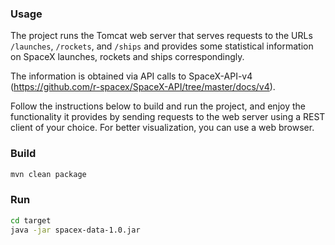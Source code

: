 ### Usage
The project runs the Tomcat web server that serves requests to the URLs `/launches`, `/rockets`, and `/ships` and provides some statistical information on SpaceX launches, rockets and ships correspondingly. 

The information is obtained via API calls to SpaceX-API-v4 (https://github.com/r-spacex/SpaceX-API/tree/master/docs/v4).

Follow the instructions below to build and run the project, and enjoy the functionality it provides by sending requests to the web server using a REST client of your choice. For better visualization, you can use a web browser.

### Build
```sh
mvn clean package
```

### Run
```sh
cd target
java -jar spacex-data-1.0.jar
```
